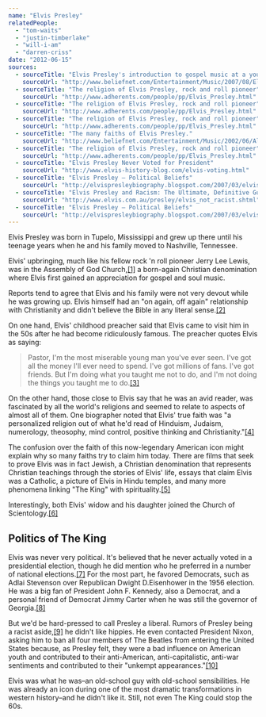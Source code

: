 ```yaml
---
name: "Elvis Presley"
relatedPeople:
  - "tom-waits"
  - "justin-timberlake"
  - "will-i-am"
  - "darren-criss"
date: "2012-06-15"
sources:
  - sourceTitle: "Elvis Presley's introduction to gospel music at a young age"
    sourceUrl: "http://www.beliefnet.com/Entertainment/Music/2007/08/Elvis-Presleys-Gospel-Dream.aspx"
  - sourceTitle: "The religion of Elvis Presley, rock and roll pioneer"
    sourceUrl: "http://www.adherents.com/people/pp/Elvis_Presley.html"
  - sourceTitle: "The religion of Elvis Presley, rock and roll pioneer"
    sourceUrl: "http://www.adherents.com/people/pp/Elvis_Presley.html"
  - sourceTitle: "The religion of Elvis Presley, rock and roll pioneer"
    sourceUrl: "http://www.adherents.com/people/pp/Elvis_Presley.html"
  - sourceTitle: "The many faiths of Elvis Presley."
    sourceUrl: "http://www.beliefnet.com/Entertainment/Music/2002/06/All-Praise-The-King.aspx"
  - sourceTitle: "The religion of Elvis Presley, rock and roll pioneer"
    sourceUrl: "http://www.adherents.com/people/pp/Elvis_Presley.html"
  - sourceTitle: "Elvis Presley Never Voted for President"
    sourceUrl: "http://www.elvis-history-blog.com/elvis-voting.html"
  - sourceTitle: "Elvis Presley – Political Beliefs"
    sourceUrl: "http://elvispresleybiography.blogspot.com/2007/03/elvis-presley-political-beliefs.html"
  - sourceTitle: "Elvis Presley and Racism: The Ultimate, Definitive Guide"
    sourceUrl: "http://www.elvis.com.au/presley/elvis_not_racist.shtml"
  - sourceTitle: "Elvis Presley – Political Beliefs"
    sourceUrl: "http://elvispresleybiography.blogspot.com/2007/03/elvis-presley-political-beliefs.html"
---
```


Elvis Presley was born in Tupelo, Mississippi and grew up there until his teenage years when he and his family moved to Nashville, Tennessee.

Elvis' upbringing, much like his fellow rock 'n roll pioneer Jerry Lee Lewis, was in the Assembly of God Church,<a class="source-citation" href="http://www.beliefnet.com/Entertainment/Music/2007/08/Elvis-Presleys-Gospel-Dream.aspx" title="Elvis Presley&apos;s introduction to gospel music at a young age">[1]</a> a born-again Christian denomination where Elvis first gained an appreciation for gospel and soul music.

Reports tend to agree that Elvis and his family were not very devout while he was growing up. Elvis himself had an "on again, off again" relationship with Christianity and didn't believe the Bible in any literal sense.<a class="source-citation" href="http://www.adherents.com/people/pp/Elvis_Presley.html" title="The religion of Elvis Presley, rock and roll pioneer">[2]</a>

On one hand, Elvis' childhood preacher said that Elvis came to visit him in the 50s after he had become ridiculously famous. The preacher quotes Elvis as saying:

>Pastor, I'm the most miserable young man you've ever seen. I've got all the money I'll ever need to spend. I've got millions of fans. I've got friends. But I'm doing what you taught me not to do, and I'm not doing the things you taught me to do.<a class="source-citation" href="http://www.adherents.com/people/pp/Elvis_Presley.html" title="The religion of Elvis Presley, rock and roll pioneer">[3]</a>

On the other hand, those close to Elvis say that he was an avid reader, was fascinated by all the world's religions and seemed to relate to aspects of almost all of them. One biographer noted that Elvis' true faith was "a personalized religion out of what he'd read of Hinduism, Judaism, numerology, theosophy, mind control, positive thinking and Christianity."<a class="source-citation" href="http://www.adherents.com/people/pp/Elvis_Presley.html" title="The religion of Elvis Presley, rock and roll pioneer">[4]</a>

The confusion over the faith of this now-legendary American icon might explain why so many faiths try to claim him today. There are films that seek to prove Elvis was in fact Jewish, a Christian denomination that represents Christian teachings through the stories of Elvis' life, essays that claim Elvis was a Catholic, a picture of Elvis in Hindu temples, and many more phenomena linking "The King" with spirituality.<a class="source-citation" href="http://www.beliefnet.com/Entertainment/Music/2002/06/All-Praise-The-King.aspx" title="The many faiths of Elvis Presley.">[5]</a>

Interestingly, both Elvis' widow and his daughter joined the Church of Scientology.<a class="source-citation" href="http://www.adherents.com/people/pp/Elvis_Presley.html" title="The religion of Elvis Presley, rock and roll pioneer">[6]</a>

## Politics of The King

Elvis was never very political. It's believed that he never actually voted in a presidential election, though he did mention who he preferred in a number of national elections.<a class="source-citation" href="http://www.elvis-history-blog.com/elvis-voting.html" title="Elvis Presley Never Voted for President">[7]</a> For the most part, he favored Democrats, such as Adlai Stevenson over Republican Dwight D.Eisenhower in the 1956 election. He was a big fan of President John F. Kennedy, also a Democrat, and a personal friend of Democrat Jimmy Carter when he was still the governor of Georgia.<a class="source-citation" href="http://elvispresleybiography.blogspot.com/2007/03/elvis-presley-political-beliefs.html" title="Elvis Presley – Political Beliefs">[8]</a>

But we'd be hard-pressed to call Presley a liberal. Rumors of Presley being a racist aside,<a class="source-citation" href="http://www.elvis.com.au/presley/elvis_not_racist.shtml" title="Elvis Presley and Racism: The Ultimate, Definitive Guide">[9]</a> he didn't like hippies. He even contacted President Nixon, asking him to ban all four members of The Beatles from entering the United States because, as Presley felt, they were a bad influence on American youth and contributed to their anti-American, anti-capitalistic, anti-war sentiments and contributed to their "unkempt appearances."<a class="source-citation" href="http://elvispresleybiography.blogspot.com/2007/03/elvis-presley-political-beliefs.html" title="Elvis Presley – Political Beliefs">[10]</a>

Elvis was what he was–an old-school guy with old-school sensibilities. He was already an icon during one of the most dramatic transformations in western history–and he didn't like it. Still, not even The King could stop the 60s.